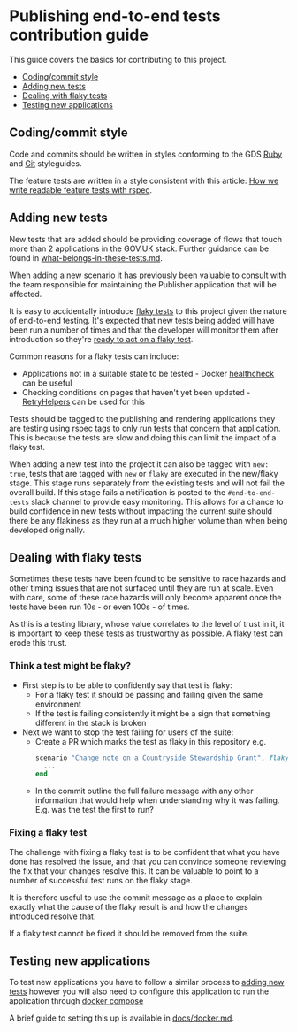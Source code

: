 # Publishing end-to-end tests contribution guide

This guide covers the basics for contributing to this project.

- [Coding/commit style](#codingcommit-style)
- [Adding new tests](#adding-new-tests)
- [Dealing with flaky tests](#dealing-with-flaky-tests)
- [Testing new applications](#testing-new-applications)

## Coding/commit style

Code and commits should be written in styles conforming to the GDS
[Ruby][ruby-styleguide] and [Git][git-styleguide] styleguides.

The feature tests are written in a style consistent with this article:
[How we write readable feature tests with rspec][readable-feature-tests].

[readable-feature-tests]: https://about.futurelearn.com/blog/how-we-write-readable-feature-tests-with-rspec
[ruby-styleguide]: https://github.com/alphagov/styleguides/blob/master/ruby.md
[git-styleguide]: https://github.com/alphagov/styleguides/blob/master/git.md

## Adding new tests

New tests that are added should be providing coverage of flows that touch more
than 2 applications in the GOV.UK stack. Further guidance can be found in
[what-belongs-in-these-tests.md](docs/what-belongs-in-these-tests.md).

When adding a new scenario it has previously been valuable to consult with the
team responsible for maintaining the Publisher application that will be
affected.

It is easy to accidentally introduce [flaky tests][] to this project given the
nature of end-to-end testing. It's expected that new tests being added will
have been run a number of times and that the developer will monitor them after
introduction so they're
[ready to act on a flaky test](#dealing-with-flaky-tests).

Common reasons for a flaky tests can include:

  - Applications not in a suitable state to be tested - Docker
    [healthcheck][docker-healthcheck] can be useful
  - Checking conditions on pages that haven't yet been updated -
    [RetryHelpers][retry-helpers] can be used for this

Tests should be tagged to the publishing and rendering applications they are
testing using [rspec tags][] to only run tests that concern that application.
This is because the tests are slow and doing this can limit the impact of
a flaky test.

When adding a new test into the project it can also be tagged with `new: true`, tests that are tagged with `new` or `flaky` are executed in the new/flaky stage. This stage runs separately from the existing tests and will not fail the overall build. If this stage fails a notification is posted to the `#end-to-end-tests` slack channel to provide easy monitoring.
This allows for a chance to build confidence in new tests without impacting the current suite should there be any flakiness as they run at a much higher volume than when being developed originally.

[flaky tests]: https://testing.googleblog.com/2016/05/flaky-tests-at-google-and-how-we.html
[docker-healthcheck]: https://docs.docker.com/engine/reference/builder/#healthcheck
[retry-helpers]: ./spec/support/retry_helpers.rb
[rspec tags]: https://relishapp.com/rspec/rspec-core/v/3-7/docs/command-line/tag-option

## Dealing with flaky tests

Sometimes these tests have been found to be sensitive to race hazards and other
timing issues that are not surfaced until they are run at scale. Even with
care, some of these race hazards will only become apparent once the tests have
been run 10s - or even 100s - of times.

As this is a testing library, whose value correlates to the level of trust in
it, it is important to keep these tests as trustworthy as possible. A flaky
test can erode this trust.

### Think a test might be flaky?

- First step is to be able to confidently say that test is flaky:
  - For a flaky test it should be passing and failing given the same
    environment
  - If the test is failing consistently it might be a sign that something
    different in the stack is broken
- Next we want to stop the test failing for users of the suite:
  - Create a PR which marks the test as flaky in this repository e.g.
    ```ruby
    scenario "Change note on a Countryside Stewardship Grant", flaky: true do
      ...
    end
    ```
  - In the commit outline the full failure message with any other information
    that would help when understanding why it was failing. E.g. was the test
    the first to run?

### Fixing a flaky test

The challenge with fixing a flaky test is to be confident that what you have
done has resolved the issue, and that you can convince someone reviewing the
fix that your changes resolve this. It can be valuable to point to a number of successful test runs on the flaky stage.

It is therefore useful to use the commit message as a place to explain exactly
what the cause of the flaky result is and how the changes introduced resolve
that.

If a flaky test cannot be fixed it should be removed from the suite.

## Testing new applications

To test new applications you have to follow a similar process to
[adding new tests](#adding-new-tests) however you will also need to configure
this application to run the application through [docker compose][]

A brief guide to setting this up is available in
[docs/docker.md](docs/docker.md#adding-containers).

[docker compose]: https://docs.docker.com/compose/
